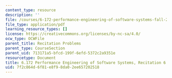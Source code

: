 ```yaml
---
content_type: resource
description: ''
file: /courses/6-172-performance-engineering-of-software-systems-fall-2018/7f2c864d6f81e8f98da02ee657202518_MIT6_172F18_rec6.pdf
file_type: application/pdf
learning_resource_types: []
license: https://creativecommons.org/licenses/by-nc-sa/4.0/
ocw_type: OCWFile
parent_title: Recitation Problems
parent_type: CourseSection
parent_uid: 713171a5-bfcd-199f-6efd-5372c2a9351e
resourcetype: Document
title: 6.172 Performance Engineering of Software Systems, Recitation 6
uid: 7f2c864d-6f81-e8f9-8da0-2ee657202518
---
```

